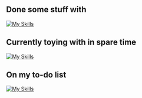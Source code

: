 ## Done some stuff with
[![My Skills](https://skillicons.dev/icons?i=cs,dotnet,unity,visualstudio,git,js,jquery)](https://skillicons.dev)

## Currently toying with in spare time
[![My Skills](https://skillicons.dev/icons?i=vim,neovim,linux)](https://skillicons.dev)

## On my to-do list
[![My Skills](https://skillicons.dev/icons?i=rust,ts,bash)](https://skillicons.dev)
